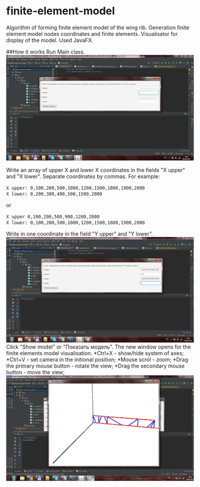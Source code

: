 # finite-element-model
Algorithm of forming finite element model of the wing rib. Generation  finite element model nodes coordinates and finite elements. 
Visualisator  for display of the model. Used JavaFX.

##How it works
Run Main class.
![alt tag](https://github.com/naayadaa/finite-element-model/blob/master/fe1.png)

Write an array of upper X and lower X coordinates in the fields "X upper" and "X lower". Separate coordinates by commas. For example:

```
X upper: 0,100,200,500,1000,1200,1500,1800,1900,2000
X lower: 0,200,300,400,500,1500,2000
```
or
```
X upper 0,100,200,500,900,1200,2000
X lower: 0,100,200,500,1000,1200,1500,1800,1900,2000
```
Write in one coordinate in the field "Y upper" and "Y lower".
![alt tag](https://github.com/naayadaa/finite-element-model/blob/master/fe2.png)
Click "Show model" or "Показать модель". The new window opens for the finite elements model visualisation.
*Ctrl+X - show/hide system of axes;
*Ctrl+V - set camera in the initional position;
*Mouse scrol - zoom;
*Drag the primary mouse button - rotate the view;
*Drag the secondary mouse button - move the view;
![alt tag](https://github.com/naayadaa/finite-element-model/blob/master/fe3.png)
